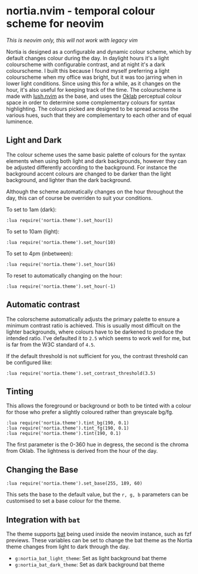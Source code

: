 # nortia.nvim - temporal colour scheme for neovim

_This is neovim only, this will not work with legacy vim_

Nortia is designed as a configurable and dynamic colour scheme, which by
default changes colour during the day. In daylight hours it's a light
colourscheme with configurable contrast, and at night it's a dark colourscheme.
I built this because I found myself preferring a light colourscheme when my
office was bright, but it was too jarring when in lower light conditions. Since
using this for a while, as it changes on the hour, it's also useful for keeping
track of the time. The colourscheme is made with
[lush.nvim](https://github.com/rktjmp/lush.nvim) as the base, and uses the
[Oklab](https://bottosson.github.io/posts/oklab/#the-oklab-color-space)
perceptual colour space in order to determine some complementary colours for
syntax highlighting. The colours picked are designed to be spread across the
various hues, such that they are complementary to each other and of equal
luminence.

## Light and Dark

The colour scheme uses the same basic palette of colours for the syntax
elements when using both light and dark backgrounds, however they can be
adjusted differently according to the background. For instance the background
accent colours are changed to be darker than the light background, and lighter
than the dark background.

Although the scheme automatically changes on the hour throughout the day, this
can of course be overriden to suit your conditions.

To set to 1am (dark):
```
:lua require('nortia.theme').set_hour(1)
```

To set to 10am (light):
```
:lua require('nortia.theme').set_hour(10)
```

To set to 4pm (inbetween):
```
:lua require('nortia.theme').set_hour(16)
```

To reset to automatically changing on the hour:
```
:lua require('nortia.theme').set_hour(-1)
```

## Automatic contrast 

The colorscheme automatically adjusts the primary palette to ensure a minimum
contrast ratio is achieved. This is usually most difficult on the lighter
backgrounds, where colours have to be darkened to produce the intended ratio.
I've defaulted it to `2.5` which seems to work well for me, but is far from
the W3C standard of `4.5`.

If the default threshold is not sufficient for you, the contrast threshold can be configured like:

```
:lua require('nortia.theme').set_contrast_threshold(3.5)
```

## Tinting

This allows the foreground or background or both to be tinted with a colour for
those who prefer a slightly coloured rather than greyscale bg/fg.

```
:lua require('nortia.theme').tint_bg(190, 0.1)
:lua require('nortia.theme').tint_fg(190, 0.1)
:lua require('nortia.theme').tint(190, 0.1)
```

The first parameter is the 0-360 hue in degress, the second is the chroma from
Oklab. The lightness is derived from the hour of the day.

## Changing the Base

```
:lua require('nortia.theme').set_base(255, 189, 60)
```

This sets the base to the default value, but the `r, g, b` parameters can be
customised to set a base colour for the theme.

## Integration with `bat`

The theme supports [bat](https://github.com/sharkdp/bat) being used inside the
neovim instance, such as fzf previews. These variables can be set to change the
bat theme as the Nortia theme changes from light to dark through the day.

- `g:nortia_bat_light_theme`: Set as light background bat theme
- `g:nortia_bat_dark_theme`: Set as dark background bat theme

